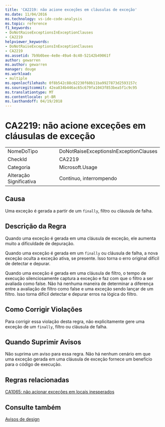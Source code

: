 ```yaml
---
title: 'CA2219: não acione exceções em cláusulas de exceção'
ms.date: 11/04/2016
ms.technology: vs-ide-code-analysis
ms.topic: reference
f1_keywords:
- DoNotRaiseExceptionsInExceptionClauses
- CA2219
helpviewer_keywords:
- DoNotRaiseExceptionsInExceptionClauses
- CA2219
ms.assetid: 7b9b0bee-4e8e-49a4-8c40-52142b49061f
author: gewarren
ms.author: gewarren
manager: douge
ms.workload:
- multiple
ms.openlocfilehash: 0f8b542c88c62230f60b11ba9927873d2593157c
ms.sourcegitcommit: 42ea834b446ac65c679fa1043f853bea5f1c9c95
ms.translationtype: MT
ms.contentlocale: pt-BR
ms.lasthandoff: 04/19/2018
---
```

# <a name="ca2219-do-not-raise-exceptions-in-exception-clauses"></a>CA2219: não acione exceções em cláusulas de exceção
|||
|-|-|
|NomeDoTipo|DoNotRaiseExceptionsInExceptionClauses|
|CheckId|CA2219|
|Categoria|Microsoft.Usage|
|Alteração Significativa|Contínuo, interrompendo|

## <a name="cause"></a>Causa
 Uma exceção é gerada a partir de um `finally`, filtro ou cláusula de falha.

## <a name="rule-description"></a>Descrição da Regra
 Quando uma exceção é gerada em uma cláusula de exceção, ele aumenta muito a dificuldade de depuração.

 Quando uma exceção é gerada em um `finally` ou cláusula de falha, a nova exceção oculta a exceção ativa, se presente. Isso torna o erro original difícil de detectar e depurar.

 Quando uma exceção é gerada em uma cláusula de filtro, o tempo de execução silenciosamente captura a exceção e faz com que o filtro a ser avaliada como false. Não há nenhuma maneira de determinar a diferença entre a avaliação de filtro como false e uma exceção sendo lançar de um filtro. Isso torna difícil detectar e depurar erros na lógica do filtro.

## <a name="how-to-fix-violations"></a>Como Corrigir Violações
 Para corrigir essa violação desta regra, não explicitamente gere uma exceção de um `finally`, filtro ou cláusula de falha.

## <a name="when-to-suppress-warnings"></a>Quando Suprimir Avisos
 Não suprima um aviso para essa regra. Não há nenhum cenário em que uma exceção gerada em uma cláusula de exceção fornece um benefício para o código de execução.

## <a name="related-rules"></a>Regras relacionadas
 [CA1065: não acionar exceções em locais inesperados](../code-quality/ca1065-do-not-raise-exceptions-in-unexpected-locations.md)

## <a name="see-also"></a>Consulte também
 [Avisos de design](../code-quality/design-warnings.md)